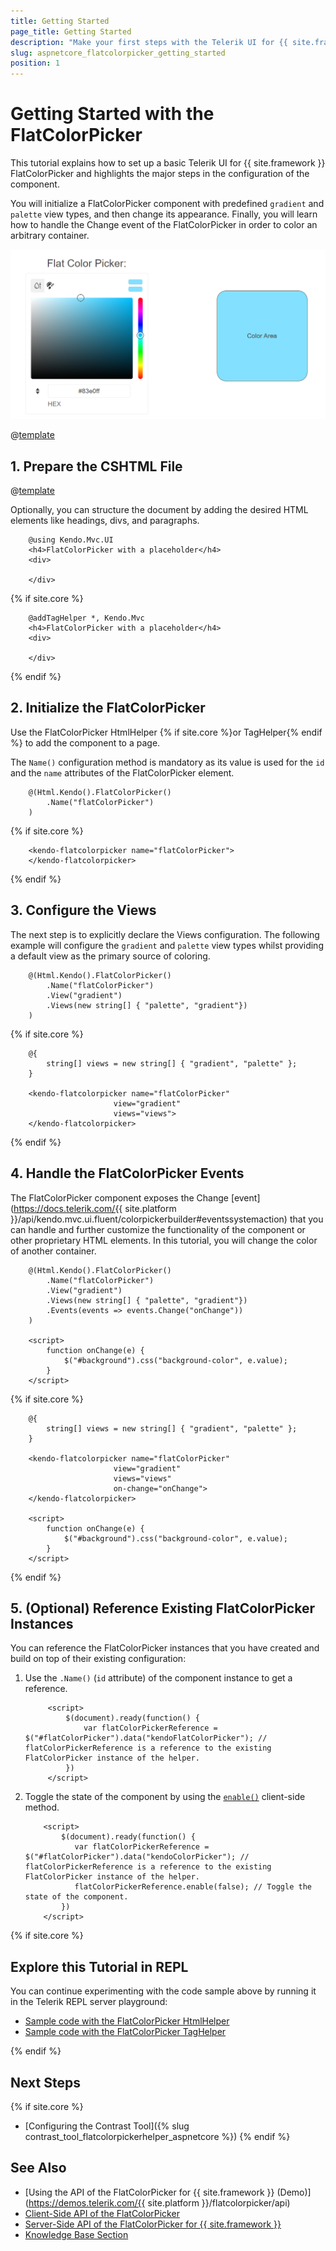 ```yaml
---
title: Getting Started
page_title: Getting Started
description: "Make your first steps with the Telerik UI for {{ site.framework }} FlatColorPicker component by following a complete step-by-step tutorial."
slug: aspnetcore_flatcolorpicker_getting_started
position: 1
---
```


# Getting Started with the FlatColorPicker

This tutorial explains how to set up a basic Telerik UI for {{ site.framework }} FlatColorPicker and highlights the major steps in the configuration of the component.

You will initialize a FlatColorPicker component with predefined `gradient` and `palette` view types, and then change its appearance. Finally, you will learn how to handle the Change event of the FlatColorPicker in order to color an arbitrary container.

 ![Sample Telerik UI for {{ site.framework }} FlatColorPicker](./images/flatcolorpicker-getting-started.png)

@[template](/_contentTemplates/core/getting-started-prerequisites.md#repl-component-gs-prerequisites)

## 1. Prepare the CSHTML File

@[template](/_contentTemplates/core/getting-started-directives.md#gs-adding-directives)

Optionally, you can structure the document by adding the desired HTML elements like headings, divs, and paragraphs.

```HtmlHelper
    @using Kendo.Mvc.UI
    <h4>FlatColorPicker with a placeholder</h4>
    <div>
    
    </div>
```
{% if site.core %}
```TagHelper
    @addTagHelper *, Kendo.Mvc
    <h4>FlatColorPicker with a placeholder</h4>
    <div>
    
    </div>
```
{% endif %}


## 2. Initialize the FlatColorPicker

Use the FlatColorPicker HtmlHelper {% if site.core %}or TagHelper{% endif %} to add the component to a page.

The `Name()` configuration method is mandatory as its value is used for the `id` and the `name` attributes of the  FlatColorPicker element.

```HtmlHelper
    @(Html.Kendo().FlatColorPicker()
        .Name("flatColorPicker")
    )
```
{% if site.core %}
```TagHelper
    <kendo-flatcolorpicker name="flatColorPicker">
    </kendo-flatcolorpicker>
```
{% endif %}


## 3. Configure the Views

The next step is to explicitly declare the Views configuration. The following example will configure the `gradient` and `palette` view types whilst providing a default view as the primary source of coloring.


```HtmlHelper
    @(Html.Kendo().FlatColorPicker()
        .Name("flatColorPicker")
        .View("gradient")
        .Views(new string[] { "palette", "gradient"})
    )
```

{% if site.core %}
```TagHelper
    @{
        string[] views = new string[] { "gradient", "palette" };
    }

    <kendo-flatcolorpicker name="flatColorPicker" 
                       view="gradient"
                       views="views">
    </kendo-flatcolorpicker>
```
{% endif %}

## 4. Handle the FlatColorPicker Events

The FlatColorPicker component exposes the Change [event](https://docs.telerik.com/{{ site.platform }}/api/kendo.mvc.ui.fluent/colorpickerbuilder#eventssystemaction) that you can handle and further customize the functionality of the component or other proprietary HTML elements. In this tutorial, you will change the color of another container.

```HtmlHelper
    @(Html.Kendo().FlatColorPicker()
        .Name("flatColorPicker")
        .View("gradient")
        .Views(new string[] { "palette", "gradient"})
        .Events(events => events.Change("onChange"))
    )

    <script>
        function onChange(e) {
            $("#background").css("background-color", e.value);
        }
    </script>
```
{% if site.core %}
```TagHelper
    @{
        string[] views = new string[] { "gradient", "palette" };
    }

    <kendo-flatcolorpicker name="flatColorPicker" 
                       view="gradient"
                       views="views"
                       on-change="onChange">
    </kendo-flatcolorpicker>

    <script>
        function onChange(e) {
            $("#background").css("background-color", e.value);
        }
    </script>
```
{% endif %}

## 5. (Optional) Reference Existing FlatColorPicker Instances

You can reference the FlatColorPicker instances that you have created and build on top of their existing configuration:

1. Use the `.Name()` (`id` attribute) of the component instance to get a reference.

    ```script
         <script>
             $(document).ready(function() {
                 var flatColorPickerReference = $("#flatColorPicker").data("kendoFlatColorPicker"); // flatColorPickerReference is a reference to the existing FlatColorPicker instance of the helper.
             })
         </script>
    ```
1. Toggle the state of the component by using the [`enable()`](https://docs.telerik.com/kendo-ui/api/javascript/ui/flatcolorpicker/methods/enable) client-side method.

    ```script
        <script>
            $(document).ready(function() {
               var flatColorPickerReference = $("#flatColorPicker").data("kendoColorPicker"); // flatColorPickerReference is a reference to the existing FlatColorPicker instance of the helper.
               flatColorPickerReference.enable(false); // Toggle the state of the component.
            })
        </script>
    ```


{% if site.core %}

## Explore this Tutorial in REPL

You can continue experimenting with the code sample above by running it in the Telerik REPL server playground:

* [Sample code with the FlatColorPicker HtmlHelper](https://netcorerepl.telerik.com/wdPbnuEU25aHrUCg00)
* [Sample code with the FlatColorPicker TagHelper](https://netcorerepl.telerik.com/wdFPHOuA27ajhRQh31)

{% endif %}


## Next Steps

{% if site.core %}
* [Configuring the Contrast Tool]({% slug contrast_tool_flatcolorpickerhelper_aspnetcore %})
{% endif %}

## See Also

* [Using the API of the FlatColorPicker for {{ site.framework }} (Demo)](https://demos.telerik.com/{{ site.platform }}/flatcolorpicker/api)
* [Client-Side API of the FlatColorPicker](https://docs.telerik.com/kendo-ui/api/javascript/ui/flatcolorpicker)
* [Server-Side API of the FlatColorPicker for {{ site.framework }}](/api/flatcolorpicker)
* [Knowledge Base Section](/knowledge-base)